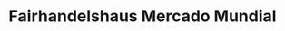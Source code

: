 ---
title: "Fairhandelshaus Mercado Mundial"
url: /schortens/fairhandelshaus-mercado-mundial/
shop: Bioladen
---